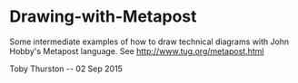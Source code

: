 # Drawing-with-Metapost

Some intermediate examples of how to draw technical diagrams with John Hobby's Metapost language.
See http://www.tug.org/metapost.html

Toby Thurston -- 02 Sep 2015 
